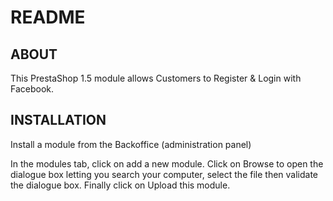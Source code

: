 README
======


ABOUT
--------

This PrestaShop 1.5 module allows Customers to Register & Login with Facebook.


INSTALLATION
--------

Install a module from the Backoffice (administration panel)

In the modules tab, click on add a new module. Click on Browse to open the dialogue box letting you search your computer, select the file then validate the dialogue box. Finally click on Upload this module.

